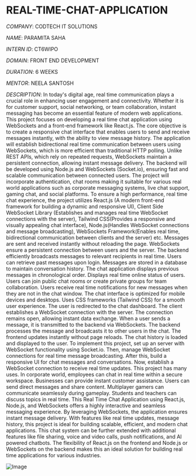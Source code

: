 # REAL-TIME-CHAT-APPLICATION

*COMPANY*: CODTECH IT SOLUTIONS

*NAME*: PARAMITA SAHA

*INTERN ID*: CT6WIPO

*DOMAIN*: FRONT END DEVELOPMENT

*DURATION*: 6 WEEKS

*MENTOR*: NEELA SANTOSH

*DESCRIPTION*: In today's digital age, real time communication plays a crucial role in enhancing user engagement and connectivity. Whether it is for customer support, social networking, or team collaboration, instant messaging has become an essential feature of modern web applications. This project focuses on developing a real time chat application using WebSockets and a front-end framework like React.js. The core objective is to create a responsive chat interface that enables users to send and receive messages instantly, with the ability to view message history. The application will establish bidirectional real time communication between users using WebSockets, which is more efficient than traditional HTTP polling. Unlike REST APIs, which rely on repeated requests, WebSockets maintain a persistent connection, allowing instant message delivery. The backend will be developed using Node.js and WebSockets (Socket.io), ensuring fast and scalable communication between connected users. The project will incorporate authentication, chat rooms making it suitable for various real world applications such as corporate messaging systems, live chat support, gaming chat, and social platforms. To ensure a high performance, real time chat experience, the project utilizes React.js (A modern front-end framework for building a dynamic and responsive UI), Client Side WebSocket Library (Establishes and manages real time WebSocket connections with the server), Tailwind CSS(Provides a responsive and visually appealing chat interface), Node.js(Handles WebSocket connections and message broadcasting), WebSockets Framework(Enables real time, bidirectional communication between clients and the server) etc. Messages are sent and received instantly without reloading the page. WebSockets ensure a persistent connection between users and the server. The backend efficiently broadcasts messages to relevant recipients in real time. Users can retrieve past messages upon login. Messages are stored in a database to maintain conversation history. The chat application displays previous messages in chronological order. Displays real time online status of users. Users can join public chat rooms or create private groups for team collaboration. Users receive real time notifications for new messages when they are not in the chat window. The chat interface is optimized for mobile devices and desktops. Uses CSS frameworks (Tailwind CSS) for a smooth user experience. The user is redirected to the chat dashboard. The client establishes a WebSocket connection with the server. The connection remains open, allowing instant data exchange. When a user sends a message, it is transmitted to the backend via WebSockets. The backend processes the message and broadcasts it to other users in the chat. The frontend updates instantly without page reloads. The chat history is loaded and displayed to the user. To implement this project, set up an server with WebSocket functionality using Socket.io. Then, manage WebSocket connections for real time message broadcasting. After this, build a responsive UI for chat messages and conversations. Now, establish a WebSocket connection to receive real time updates. This project has many uses. In corporate world, employees can chat in real time within a secure workspace. Businesses can provide instant customer assistance. Users can send direct messages and share content. Multiplayer gamers can communicate seamlessly during gameplay. Students and teachers can discuss topics in real time. This Real Time Chat Application using React.js, Node.js, and WebSockets offers a highly interactive and seamless messaging experience. By leveraging WebSockets, the application ensures instant message delivery. With features like real time updates, message history, this project is ideal for building scalable, efficient, and modern chat applications. This chat system can be further extended with additional features like file sharing, voice and video calls, push notifications, and AI powered chatbots. The flexibility of React.js on the frontend and Node.js or WebSockets on the backend makes this an ideal solution for building real time applications for various industries. 

![Image](https://github.com/user-attachments/assets/e03401bf-fb9a-47a4-8049-da02841c55bc)
